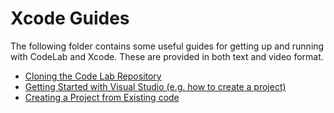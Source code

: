 # Xcode Guides

The following folder contains some useful guides for getting up and running with CodeLab and Xcode. These are provided in both text and video format.

* [Cloning the Code Lab Repository](Cloning-the-CodeLab-Repository.md)
* [Getting Started with Visual Studio (e.g. how to create a project)](Getting-Started.md)
* [Creating a Project from Existing code](Creating-Project-From-Existing-Code.md)

